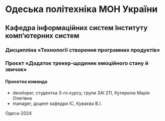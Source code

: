 # Одеська політехніка МОН України 
## Кафедра інформаційних систем Інституту комп’ютерних систем 
### Дисципліна «Технології створення програмних продуктів»
### Проєкт «Додаток трекер-щоденик емоційного стану й звичок»

#### Проєктна команда

* developer, студентка 3-го курсу, групи ЗАІ 211, Кутиркіна Марія Олегівна
* manager, доцент кафедри ІС, Куваєва В.І.

Одеса-2024
